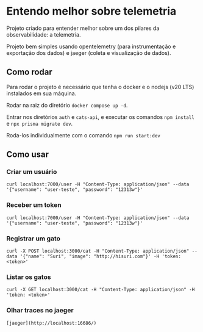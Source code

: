 # Entendo melhor sobre telemetria

Projeto criado para entender melhor sobre um dos pilares da observabilidade: a telemetria.

Projeto bem simples usando opentelemetry (para instrumentação e exportação dos dados) e jaeger (coleta e visualização de dados).


## Como rodar

Para rodar o projeto é necessário que tenha o docker e o nodejs (v20 LTS) instalados em sua máquina.

Rodar na raiz do diretório `docker compose up -d`.

Entrar nos diretórios `auth` e `cats-api`, e executar os comandos `npm install` e `npx prisma migrate dev`.

Roda-los individualmente com o comando `npm run start:dev`


## Como usar

### Criar um usuário

`curl localhost:7000/user -H "Content-Type: application/json" --data '{"username": "user-teste", "password": "12313w"}'`


### Receber um token

`curl localhost:7000/user -H "Content-Type: application/json" --data '{"username": "user-teste", "password": "12313w"}'`


### Registrar um gato

`curl -X POST localhost:3000/cat -H "Content-Type: application/json" --data '{"name": "Suri", "image": "http://hisuri.com"}' -H 'token: <token>'`


### Listar os gatos

`curl -X GET localhost:3000/cat -H "Content-Type: application/json" -H 'token: <token>'`


### Olhar traces no jaeger

`[jaeger](http://localhost:16686/)`